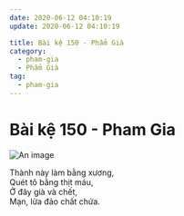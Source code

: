 ```yaml
---
date: 2020-06-12 04:10:19
update: 2020-06-12 04:10:19

title: Bài kệ 150 - Phẩm Già
category:
  - pham-gia
  - Phẩm Già
tag:
  - pham-gia
---
```


# Bài kệ 150 - Pham Gia

![An image](/img/pham-gia/pham-gia-150.jpg)

Thành này làm bằng xương,<br>Quét tô bằng thịt máu,<br>Ở đây già và chết,<br>Mạn, lừa đảo chất chứa.<br>
